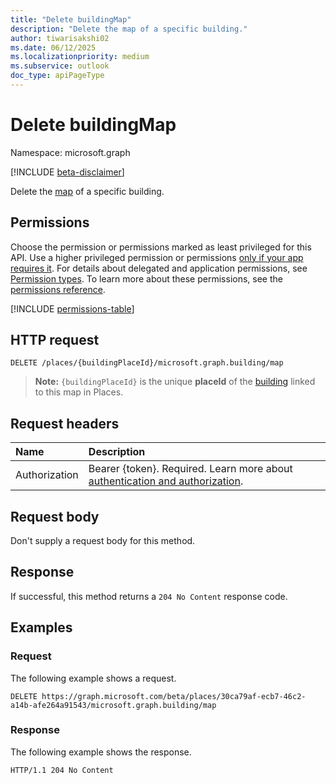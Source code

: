 ```yaml
---
title: "Delete buildingMap"
description: "Delete the map of a specific building."
author: tiwarisakshi02
ms.date: 06/12/2025
ms.localizationpriority: medium
ms.subservice: outlook
doc_type: apiPageType
---
```


# Delete buildingMap

Namespace: microsoft.graph

[!INCLUDE [beta-disclaimer](../../includes/beta-disclaimer.md)]

Delete the [map](../resources/buildingmap.md) of a specific building.

## Permissions

Choose the permission or permissions marked as least privileged for this API. Use a higher privileged permission or permissions [only if your app requires it](/graph/permissions-overview#best-practices-for-using-microsoft-graph-permissions). For details about delegated and application permissions, see [Permission types](/graph/permissions-overview#permission-types). To learn more about these permissions, see the [permissions reference](/graph/permissions-reference).

<!-- {
  "blockType": "permissions",
  "name": "building-delete-map-permissions"
}
-->
[!INCLUDE [permissions-table](../includes/permissions/buildingmap-delete-permissions.md)]

## HTTP request

<!-- {
  "blockType": "ignored"
}
-->
``` http
DELETE /places/{buildingPlaceId}/microsoft.graph.building/map
```
> **Note:** `{buildingPlaceId}` is the unique **placeId** of the [building](../resources/building.md) linked to this map in Places.

## Request headers

|Name|Description|
|:---|:---|
|Authorization|Bearer {token}. Required. Learn more about [authentication and authorization](/graph/auth/auth-concepts).|

## Request body

Don't supply a request body for this method.

## Response

If successful, this method returns a `204 No Content` response code.

## Examples

### Request

The following example shows a request.
<!-- {
  "blockType": "request",
  "name": "delete_buildingmap"
}
-->
``` http
DELETE https://graph.microsoft.com/beta/places/30ca79af-ecb7-46c2-a14b-afe264a91543/microsoft.graph.building/map
```

### Response

The following example shows the response.
<!-- {
  "blockType": "response",
  "truncated": true
}
-->
``` http
HTTP/1.1 204 No Content
```

